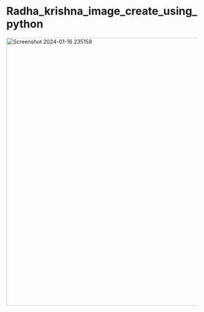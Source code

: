 # Radha_krishna_image_create_using_python
<img width="707" alt="Screenshot 2024-01-16 235158" src="https://github.com/Balaji7077/Radha_krishna_image_create_using_python/assets/149072462/ee2e3e1b-6811-47d5-a0e8-7be72e80af5b">
